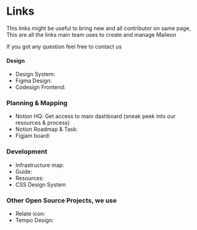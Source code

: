# Links 
This links might be useful to bring new and all contributor on same page, This are all the links main team uses to create and manage Maileon

If you got any question feel free to contact us

#### Design
- Design System: 
- Figma Design: 
- Codesign Frontend: 

### Planning & Mapping
- Notion HQ: Get access to main dashboard (sneak peek into our resources & process)
- Notion Roadmap & Task:
- Figjam board:

### Development
- Infrastructure map: 
- Guide:
- Resources:
- CSS Design System

### Other Open Source Projects, we use
- Relate icon:
- Tempo Design: 
